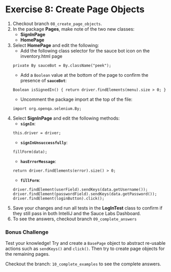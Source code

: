# Exercise 8: Create Page Objects
1. Checkout branch ``08_create_page_objects``.
2. In the package **Pages**, make note of the two new classes:
    * **SignInPage**
    * **HomePage**
3. Select **HomePage** and edit the following:
    * Add the following class selector for the sauce bot icon on the inventory.html page
    ```
    private By sauceBot = By.className("peek");
    ```
    * Add a `Boolean` value at the bottom of the page to confirm the presence of **`sauceBot`**:
    ```
    Boolean isSignedIn() { return driver.findElements(menu).size > 0; }
    ```
    * Uncomment the package import at the top of the file:
    ```
    import org.openqa.selenium.By;
    ```
4. Select **SignInPage** and edit the following methods:
    * **`signIn`**:
    ```
    this.driver = driver;
    ```
    * **`signInUnsuccessfully`**:
    ```
    fillForm(data);
    ```
    * **`hasErrorMessage`**:
    ```
    return driver.findElements(error).size() > 0;
    ```
    * **`fillForm`**:
    ```
    driver.findElement(userField).sendKeys(data.getUsername());
    driver.findElement(passwordField).sendKeys(data.getPassword());
    driver.findElement(loginButton).click();
    ```
5. Save your changes and run all tests in the **LogInTest** class to confirm if they still pass in both IntelliJ and the Sauce Labs Dashboard.
6. To see the answers, checkout branch `09_complete_answers`

### Bonus Challenge
Test your knowledge! Try and create a `BasePage` object to abstract re-usable actions such as `sendKeys()` and `click()`. Then try to create page objects for the remaining pages. 

Checkout the branch: `10_complete_examples` to see the complete answers.